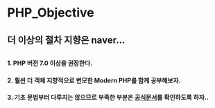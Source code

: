# PHP_Objective
<h2>더 이상의 절차 지향은 naver...<h2>
  <h4>1. PHP 버전 7.0 이상을 권장한다.</h4>
  <h4>2. 훨씬 더 <strong>객체 지향적</strong>으로 변모한 Modern PHP를 함께 공부해보자.</h4>
  <h4>3. 기초 문법부터 다루지는 않으므로 부족한 부분은 <a href="http://php.adamharvey.name/manual/kr/index.php">공식문서</a>를 확인하도록 하자..</h4>
